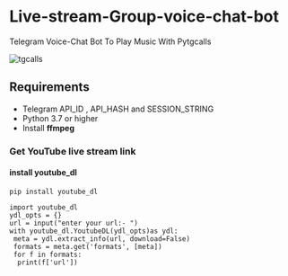 # Live-stream-Group-voice-chat-bot
Telegram Voice-Chat Bot To Play Music With Pytgcalls

<img src="https://github.com/MarshalX/tgcalls/raw/main/.github/images/tgcalls.png" alt="tgcalls">

## Requirements

- Telegram API_ID , API_HASH and SESSION_STRING
- Python 3.7 or higher 
- Install **ffmpeg**

### Get YouTube live stream link 
#### install youtube_dl
```pip install youtube_dl```
```
import youtube_dl
ydl_opts = {} 
url = input("enter your url:- ")
with youtube_dl.YoutubeDL(ydl_opts)as ydl:
 meta = ydl.extract_info(url, download=False) 
 formats = meta.get('formats', [meta]) 
 for f in formats:
  print(f['url'])
```

